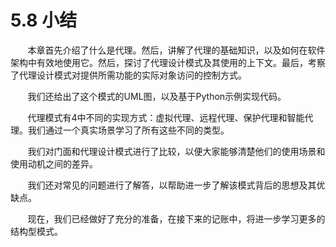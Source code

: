 5.8 小结
===

&nbsp;&nbsp;&nbsp;&nbsp;&nbsp;&nbsp;&nbsp;本章首先介绍了什么是代理。然后，讲解了代理的基础知识，以及如何在软件架构中有效地使用它。然后，探讨了代理设计模式及其使用的上下文。最后，考察了代理设计模式对提供所需功能的实际对象访问的控制方式。

&nbsp;&nbsp;&nbsp;&nbsp;&nbsp;&nbsp;&nbsp;我们还给出了这个模式的UML图，以及基于Python示例实现代码。

&nbsp;&nbsp;&nbsp;&nbsp;&nbsp;&nbsp;&nbsp;代理模式有4中不同的实现方式：虚拟代理、远程代理、保护代理和智能代理。我们通过一个真实场景学习了所有这些不同的类型。

&nbsp;&nbsp;&nbsp;&nbsp;&nbsp;&nbsp;&nbsp;我们对门面和代理设计模式进行了比较，以便大家能够清楚他们的使用场景和使用动机之间的差异。

&nbsp;&nbsp;&nbsp;&nbsp;&nbsp;&nbsp;&nbsp;我们还对常见的问题进行了解答，以帮助进一步了解该模式背后的思想及其优缺点。

&nbsp;&nbsp;&nbsp;&nbsp;&nbsp;&nbsp;&nbsp;现在，我们已经做好了充分的准备，在接下来的记账中，将进一步学习更多的结构型模式。
